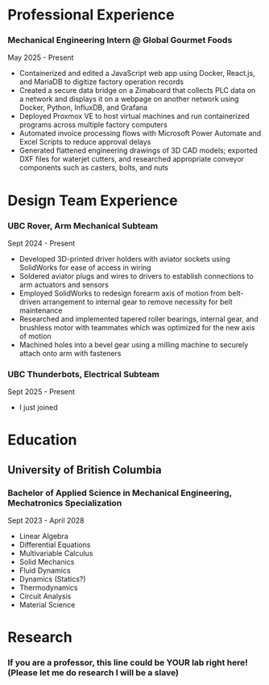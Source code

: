 # Professional Experience

### Mechanical Engineering Intern @ Global Gourmet Foods

May 2025 - Present 

- Containerized and edited a JavaScript web app using Docker, React.js, and MariaDB to digitize factory operation records
- Created a secure data bridge on a Zimaboard that collects PLC data on a network and displays it on a webpage on another network using Docker, Python, InfluxDB, and Grafana
- Deployed Proxmox VE to host virtual machines and run containerized programs across multiple factory computers
- Automated invoice processing flows with Microsoft Power Automate and Excel Scripts to reduce approval delays
- Generated flattened engineering drawings of 3D CAD models; exported DXF files for waterjet cutters, and researched appropriate conveyor components such as casters, bolts, and nuts
  

# Design Team Experience

### UBC Rover, Arm Mechanical Subteam

Sept 2024 - Present

- Developed 3D-printed driver holders with aviator sockets using SolidWorks for ease of access in wiring
- Soldered aviator plugs and wires to drivers to establish connections to arm actuators and sensors
- Employed SolidWorks to redesign forearm axis of motion from belt-driven arrangement to internal gear to remove necessity for belt maintenance
- Researched and implemented tapered roller bearings, internal gear, and brushless motor with teammates which was optimized for the new axis of motion
- Machined holes into a bevel gear using a milling machine to securely attach onto arm with fasteners

### UBC Thunderbots, Electrical Subteam

Sept 2025 - Present

- I just joined
  

# Education

## University of British Columbia

### Bachelor of Applied Science in Mechanical Engineering, Mechatronics Specialization

Sept 2023 - April 2028
- Linear Algebra
- Differential Equations
- Multivariable Calculus
- Solid Mechanics
- Fluid Dynamics
- Dynamics (Statics?)
- Thermodynamics
- Circuit Analysis
- Material Science

# Research

### If you are a professor, this line could be YOUR lab right here! (Please let me do research I will be a slave)